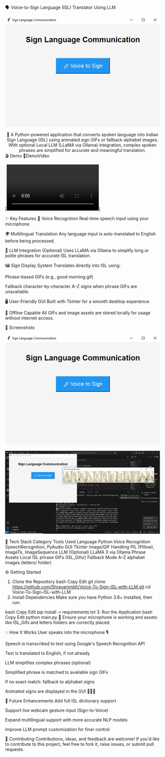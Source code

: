 🗣️ Voice-to-Sign Language (ISL) Translator Using LLM
<p align="center"> <img src="output_images/VoiceToSign_Output1.JPG" alt="Voice-to-Sign Translator Demo" width="800"/> </p> <div align="center">
🌟 A Python-powered application that converts spoken language into Indian Sign Language (ISL) using animated sign GIFs or fallback alphabet images. With optional Local LLM (LLaMA via Ollama) integration, complex spoken phrases are simplified for accurate and meaningful translation.

</div>
🎬 Demo
🔗DemoVideo

[![Watch the demo](output_images\VoiceToSign_Output2.mp4)]


✨ Key Features
🎤 Voice Recognition
Real-time speech input using your microphone.

🌍 Multilingual Translation
Any language input is auto-translated to English before being processed.

🧠 LLM Integration (Optional)
Uses LLaMA via Ollama to simplify long or polite phrases for accurate ISL translation.

🖼️ Sign Display System
Translates directly into ISL using:

Phrase-based GIFs (e.g., good morning.gif)

Fallback character-by-character A–Z signs when phrase GIFs are unavailable.

🖥️ User-Friendly GUI
Built with Tkinter for a smooth desktop experience.

📁 Offline Capable
All GIFs and image assets are stored locally for usage without internet access.

📸 Screenshots
<p align="center"> <img src="output_images/VoiceToSign_Output1.JPG" width="700" /> <br><br> <img src="output_images/VoiceToSign_Output3.JPG" width="700" /> </p>
🔧 Tech Stack
Category	Tools Used
Language	Python
Voice Recognition	SpeechRecognition, PyAudio
GUI	Tkinter
Image/GIF Handling	PIL (Pillow), ImageTk, ImageSequence
LLM (Optional)	LLaMA 3 via Ollama
Phrase Assets	Local ISL phrase GIFs (ISL_Gifs/)
Fallback Mode	A–Z alphabet images (letters/ folder)

⚙️ Getting Started
1. Clone the Repository
bash
Copy
Edit
git clone https://github.com/Shravanimbh/Voice-To-Sign-ISL-with-LLM.git
cd Voice-To-Sign-ISL-with-LLM
2. Install Dependencies
Make sure you have Python 3.8+ installed, then run:

bash
Copy
Edit
pip install -r requirements.txt
3. Run the Application
bash
Copy
Edit
python main.py
🔁 Ensure your microphone is working and assets like ISL_Gifs and letters folders are correctly placed.

💡 How It Works
User speaks into the microphone 🎙️

Speech is transcribed to text using Google's Speech Recognition API

Text is translated to English, if not already

LLM simplifies complex phrases (optional)

Simplified phrase is matched to available sign GIFs

If no exact match: fallback to alphabet signs

Animated signs are displayed in the GUI 🧏‍♂️✨

🧠 Future Enhancements
Add full ISL dictionary support

Support live webcam gesture input (Sign-to-Voice)

Expand multilingual support with more accurate NLP models

Improve LLM prompt customization for finer control

🤝 Contributing
Contributions, ideas, and feedback are welcome!
If you'd like to contribute to this project, feel free to fork it, raise issues, or submit pull requests.